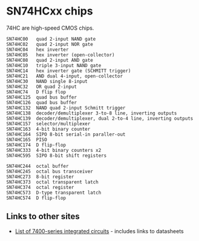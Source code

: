 # SN74HCxx chips

74HC are high-speed CMOS chips.

```
SN74HC00   quad 2-input NAND gate
SN74HC02   quad 2-input NOR gate
SN74HC04   hex inverter
SN74HC05   hex inverter (open-collector)
SN74HC08   quad 2-input AND gate
SN74HC10   triple 3-input NAND gate
SN74HC14   hex inverter gate (SCHMITT trigger)
SN74HC21   AND dual 4-input, open-collector
SN74HC30   NAND single 8-input
SN74HC32   OR quad 2-input
SN74HC74   D flip flop
SN74HC125  quad bus buffer
SN74HC126  quad bus buffer
SN74HC132  NAND quad 2-input Schmitt trigger
SN74HC138  decoder/demultiplexer 3-to-8 line, inverting outputs
SN74HC139  decoder/demultiplexer, dual 2-to-4 line, inverting outputs
SN74HC157  selector/multiplexer
SN74HC163  4-bit binary counter
SN74HC164  SIPO 8-bit serial-in paraller-out
SN74HC165  PISO
SN74HC174  D flip-flop
SN74HC333  4-bit binary counters x2
SN74HC595  SIPO 8-bit shift registers

SN74HC244  octal buffer
SN74HC245  octal bus transceiver
SN74HC273  8-bit register
SN74HC373  octal transparent latch
SN74HC374  octal register
SN74HC573  D-type transparent latch
SN74HC574  D flip-flop
```

## Links to other sites

* [List of 7400-series integrated circuits](https://en.wikipedia.org/wiki/List_of_7400-series_integrated_circuits) - includes links to datasheets
